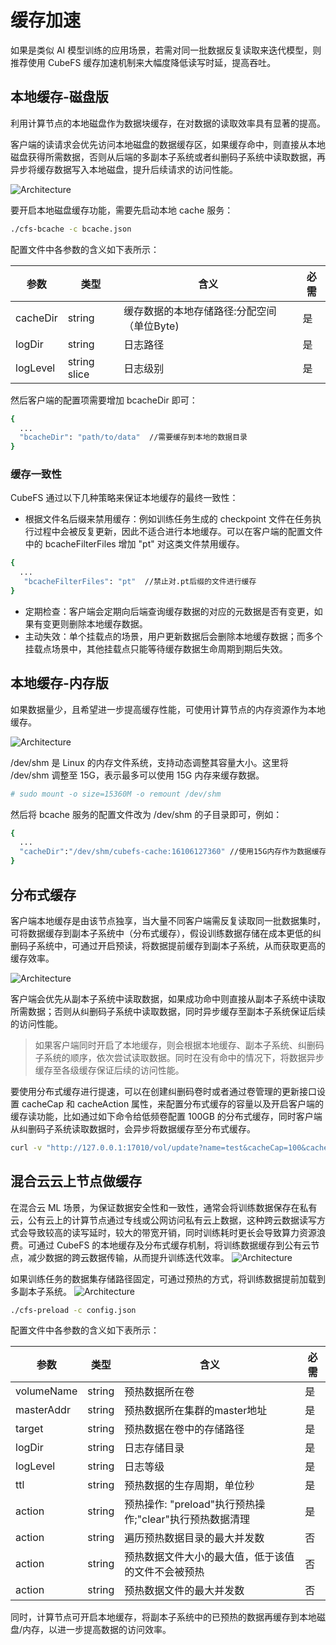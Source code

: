 # 缓存加速
如果是类似 AI 模型训练的应用场景，若需对同一批数据反复读取来迭代模型，则推荐使用 CubeFS 缓存加速机制来大幅度降低读写时延，提高吞吐。

## 本地缓存-磁盘版
利用计算节点的本地磁盘作为数据块缓存，在对数据的读取效率具有显著的提高。

客户端的读请求会优先访问本地磁盘的数据缓存区，如果缓存命中，则直接从本地磁盘获得所需数据，否则从后端的多副本子系统或者纠删码子系统中读取数据，再异步将缓存数据写入本地磁盘，提升后续请求的访问性能。

![Architecture](./pic/cfs-bache-localdisk.png)

要开启本地磁盘缓存功能，需要先启动本地 cache 服务：

``` bash
./cfs-bcache -c bcache.json
```

配置文件中各参数的含义如下表所示：

| 参数           | 类型           | 含义                                   | 必需  |
|--------------|--------------|--------------------------------------|-----|
| cacheDir         | string       | 缓存数据的本地存储路径:分配空间（单位Byte)| 是   |
| logDir       | string       | 日志路径| 是   |
| logLevel      | string slice | 日志级别| 是   |

然后客户端的配置项需要增加 bcacheDir 即可：
``` bash
{
  ...
  "bcacheDir": "path/to/data"  //需要缓存到本地的数据目录
}
```

### 缓存一致性

CubeFS 通过以下几种策略来保证本地缓存的最终一致性：

+ 根据文件名后缀来禁用缓存：例如训练任务生成的 checkpoint 文件在任务执行过程中会被反复更新，因此不适合进行本地缓存。可以在客户端的配置文件中的 bcacheFilterFiles 增加 "pt" 对这类文件禁用缓存。
``` bash
{
  ...
   "bcacheFilterFiles": "pt"  //禁止对.pt后缀的文件进行缓存
}
```
+ 定期检查：客户端会定期向后端查询缓存数据的对应的元数据是否有变更，如果有变更则删除本地缓存数据。
+ 主动失效：单个挂载点的场景，用户更新数据后会删除本地缓存数据；而多个挂载点场景中，其他挂载点只能等待缓存数据生命周期到期后失效。

## 本地缓存-内存版
如果数据量少，且希望进一步提高缓存性能，可使用计算节点的内存资源作为本地缓存。

![Architecture](./pic/cfs-bache-localmemory.png)

/dev/shm 是 Linux 的内存文件系统，支持动态调整其容量大小。这里将 /dev/shm 调整至 15G，表示最多可以使用 15G 内存来缓存数据。
``` bash
# sudo mount -o size=15360M -o remount /dev/shm
```
然后将 bcache 服务的配置文件改为 /dev/shm 的子目录即可，例如：
``` bash
{
  ...
  "cacheDir":"/dev/shm/cubefs-cache:16106127360" //使用15G内存作为数据缓存
}
```

## 分布式缓存
客户端本地缓存是由该节点独享，当大量不同客户端需反复读取同一批数据集时，可将数据缓存到副本子系统中（分布式缓存），假设训练数据存储在成本更低的纠删码子系统中，可通过开启预读，将数据提前缓存到副本子系统，从而获取更高的缓存效率。

![Architecture](./pic/cfs-bache-distribute.png)

客户端会优先从副本子系统中读取数据，如果成功命中则直接从副本子系统中读取所需数据；否则从纠删码子系统中读取数据，同时异步缓存至副本子系统保证后续的访问性能。
> 如果客户端同时开启了本地缓存，则会根据本地缓存、副本子系统、纠删码子系统的顺序，依次尝试读取数据。同时在没有命中的情况下，将数据异步缓存至各级缓存保证后续的访问性能。

要使用分布式缓存进行提速，可以在创建纠删码卷时或者通过卷管理的更新接口设置 cacheCap 和 cacheAction 属性，来配置分布式缓存的容量以及开启客户端的缓存读功能，比如通过如下命令给低频卷配置 100GB 的分布式缓存，同时客户端从纠删码子系统读取数据时，会异步将数据缓存至分布式缓存。
``` bash
curl -v "http://127.0.0.1:17010/vol/update?name=test&cacheCap=100&cacheAction=1&authKey=md5(owner)"
```

## 混合云云上节点做缓存

在混合云 ML 场景，为保证数据安全性和一致性，通常会将训练数据保存在私有云，公有云上的计算节点通过专线或公网访问私有云上数据，这种跨云数据读写方式会导致较高的读写延时，较大的带宽开销，同时训练耗时更长会导致算力资源浪费。可通过 CubeFS 的本地缓存及分布式缓存机制，将训练数据缓存到公有云节点，减少数据的跨云数据传输，从而提升训练迭代效率。
![Architecture](./pic/cfs-bache-hybridcloud.png)

如果训练任务的数据集存储路径固定，可通过预热的方式，将训练数据提前加载到多副本子系统。
![Architecture](./pic/cfs-preload.png)

``` bash
./cfs-preload -c config.json
```
配置文件中各参数的含义如下表所示：

| 参数           | 类型           | 含义                                   | 必需  |
|--------------|--------------|--------------------------------------|-----|
| volumeName         | string       | 预热数据所在卷| 是   |
| masterAddr      | string  | 预热数据所在集群的master地址| 是   |
| target       | string       | 预热数据在卷中的存储路径                              | 是   |
| logDir     | string       | 日志存储目录                  | 是   |
| logLevel   | string  | 日志等级| 是   |
| ttl | string       | 预热数据的生存周期，单位秒                   | 是   |
| action         | string       | 预热操作: "preload"执行预热操作;"clear"执行预热数据清理                          | 是   |
| action         | string       | 遍历预热数据目录的最大并发数                          | 否   |
| action         | string       | 预热数据文件大小的最大值，低于该值的文件不会被预热                          | 否   |
| action         | string       | 预热数据文件的最大并发数                          | 否   |

同时，计算节点可开启本地缓存，将副本子系统中的已预热的数据再缓存到本地磁盘/内存，以进一步提高数据的访问效率。

